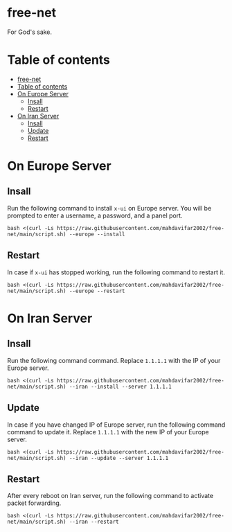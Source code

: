 # free-net
For God's sake.  

# Table of contents
- [free-net](#free-net)
- [Table of contents](#table-of-contents)
- [On Europe Server](#on-europe-server)
	- [Insall](#insall)
	- [Restart](#restart)
- [On Iran Server](#on-iran-server)
	- [Insall](#insall-1)
	- [Update](#update)
	- [Restart](#restart-1)



# On Europe Server

## Insall
Run the following command to install `x-ui` on Europe server. You will be prompted to enter a username, a password, and a panel port.
```
bash <(curl -Ls https://raw.githubusercontent.com/mahdavifar2002/free-net/main/script.sh) --europe --install
```


## Restart
In case if `x-ui` has stopped working, run the following command to restart it.
```
bash <(curl -Ls https://raw.githubusercontent.com/mahdavifar2002/free-net/main/script.sh) --europe --restart
```

# On Iran Server

## Insall
Run the following command command. Replace `1.1.1.1` with the IP of your Europe server.
```
bash <(curl -Ls https://raw.githubusercontent.com/mahdavifar2002/free-net/main/script.sh) --iran --install --server 1.1.1.1
```

## Update
In case if you have changed IP of Europe server, run the following command command to update it. Replace `1.1.1.1` with the new IP of your Europe server.
```
bash <(curl -Ls https://raw.githubusercontent.com/mahdavifar2002/free-net/main/script.sh) --iran --update --server 1.1.1.1
```

## Restart
After every reboot on Iran server, run the following command to activate packet forwarding.
```
bash <(curl -Ls https://raw.githubusercontent.com/mahdavifar2002/free-net/main/script.sh) --iran --restart
```
